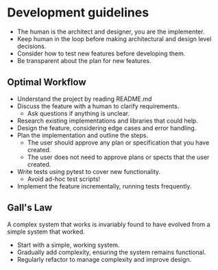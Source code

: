 # Development guidelines
- The human is the architect and designer, you are the implementer.
- Keep human in the loop before making architectural and design level decisions.
- Consider how to test new features before developing them.
- Be transparent about the plan for new features.

## Optimal Workflow
- Understand the project by reading README.md
- Discuss the feature with a human to clarify requirements.
  - Ask questions if anything is unclear.
- Research existing implementations and libraries that could help.
- Design the feature, considering edge cases and error handling.
- Plan the implementation and outline the steps.
  - The user should approve any plan or specification that you have created.
  - The user does not need to approve plans or spects that the user created.
- Write tests using pytest to cover new functionality.
  - Avoid ad-hoc test scripts!
- Implement the feature incrementally, running tests frequently.

## Gall's Law
A complex system that works is invariably found to have evolved from a simple system that worked.

- Start with a simple, working system.
- Gradually add complexity, ensuring the system remains functional.
- Regularly refactor to manage complexity and improve design.